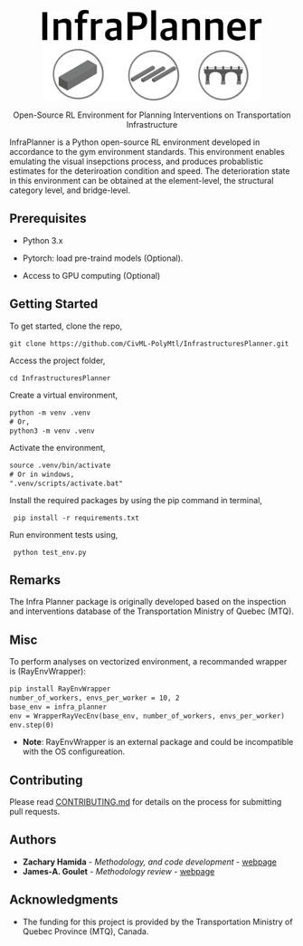 <p align="center">
<img src="/etc/infraplanner_logo.png" height="160">

<p align="center">
Open-Source RL Environment for Planning Interventions on Transportation Infrastructure
</p>

InfraPlanner is a Python open-source RL environment developed in accordance to the gym environment standards. This environment enables emulating the visual insepctions process, and produces probablistic estimates for the deteriroation condition and speed. The deterioration state in this environment can be obtained at the element-level, the structural category level, and bridge-level.

## Prerequisites

- Python 3.x

- Pytorch: load pre-traind models (Optional).

- Access to GPU computing (Optional)

## Getting Started

To get started, clone the repo,

```{.py}
git clone https://github.com/CivML-PolyMtl/InfrastructuresPlanner.git
```

Access the project folder,

```{.py}
cd InfrastructuresPlanner
```

Create a virtual environment,

```{.py}
python -m venv .venv
# Or,
python3 -m venv .venv
```

Activate the environment,

```{.py}
source .venv/bin/activate
# Or in windows,
".venv/scripts/activate.bat"
```

Install the required packages by using the pip command in terminal,

```{.py}
 pip install -r requirements.txt
```

Run environment tests using,

```{.py}
 python test_env.py
```

## Remarks

The Infra Planner package is originally developed based on the inspection and interventions database of the Transportation Ministry of Quebec (MTQ).

## Misc

To perform analyses on vectorized environment, a recommanded wrapper is (RayEnvWrapper):

```{ .py}
pip install RayEnvWrapper
number_of_workers, envs_per_worker = 10, 2
base_env = infra_planner
env = WrapperRayVecEnv(base_env, number_of_workers, envs_per_worker)
env.step(0)
```

* **Note**: RayEnvWrapper is an external package and could be incompatible with the OS configureation.

## Contributing

Please read [CONTRIBUTING.md](https://gist.github.com/PurpleBooth/b24679402957c63ec426) for details on the process for submitting pull requests.

## Authors

* **Zachary Hamida** - *Methodology, and code development* - [webpage](https://zachamida.github.io)
* **James-A. Goulet** - *Methodology review* - [webpage](http://profs.polymtl.ca/jagoulet/Site/Goulet_web_page_MAIN.html)

## Acknowledgments

- The funding for this project is provided by the Transportation Ministry of Quebec Province (MTQ), Canada.
